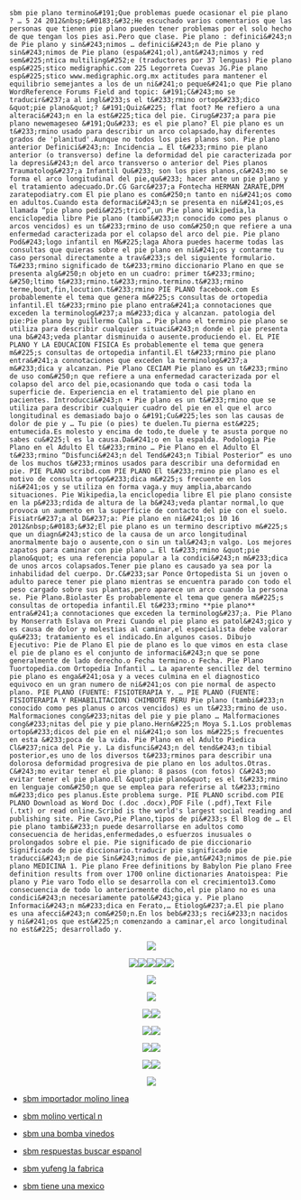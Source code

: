 
```
sbm pie plano termino&#191;Que problemas puede ocasionar el pie plano ? … 5 24 2012&nbsp;&#0183;&#32;He escuchado varios comentarios que las personas que tienen pie plano pueden tener problemas por el solo hecho de que tengan los pies asi.Pero que clase. Pie plano : definici&#243;n de Pie plano y sin&#243;nimos … definici&#243;n de Pie plano y sin&#243;nimos de Pie plano (espa&#241;ol),ant&#243;nimos y red sem&#225;ntica multiling&#252;e (traductores por 37 lenguas) Pie plano esp&#225;stico medigraphic.com 225 Legorreta Cuevas JG.Pie plano esp&#225;stico www.medigraphic.org.mx actitudes para mantener el equilibrio semejantes a los de un ni&#241;o peque&#241;o que Pie plano WordReference Forums Field and topic: &#191;C&#243;mo se traducir&#237;a al ingl&#233;s el t&#233;rmino ortop&#233;dico &quot;pie plano&quot;? &#191;Quiz&#225; flat foot? Me refiero a una alteraci&#243;n en la est&#225;tica del pie. Cirug&#237;a para pie plano newemageseo &#191;Qu&#233; es el pie plano? El pie plano es un t&#233;rmino usado para describir un arco colapsado,hay diferentes grados de 'planitud'.Aunque no todos los pies planos son. Pie plano anterior Definici&#243;n: Incidencia … El t&#233;rmino pie plano anterior (o transverso) define la deformidad del pie caracterizada por la depresi&#243;n del arco transverso o anterior del Pies planos Traumatolog&#237;a Infantil Qu&#233; son los pies planos,c&#243;mo se forma el arco longitudinal del pie,qu&#233; hacer ante un pie plano y el tratamiento adecuado.Dr.CG Garc&#237;a Fontecha HERMAN ZARATE,DPM zaratepodiatry.com El pie plano es com&#250;n tanto en ni&#241;os como en adultos.Cuando esta deformaci&#243;n se presenta en ni&#241;os,es llamada “pie plano pedi&#225;trico”,un Pie plano Wikipedia,la enciclopedia libre Pie plano (tambi&#233;n conocido como pes planus o arcos vencidos) es un t&#233;rmino de uso com&#250;n que refiere a una enfermedad caracterizada por el colapso del arco del pie. Pie plano Pod&#243;logo infantil en M&#225;laga Ahora puedes hacerme todas las consultas que quieras sobre el pie plano en ni&#241;os y contarme tu caso personal directamente a trav&#233;s del siguiente formulario. T&#233;rmino significado de t&#233;rmino diccionario Plano en que se presenta alg&#250;n objeto en un cuadro: primer t&#233;rmino; &#250;ltimo t&#233;rmino.t&#233;rmino.termino.t&#233;rmino terme,bout,fin,locution.t&#233;rmino PIE PLANO facebook.com Es probablemente el tema que genera m&#225;s consultas de ortopedia infantil.El t&#233;rmino pie plano entra&#241;a connotaciones que exceden la terminolog&#237;a m&#233;dica y alcanzan. patologia del pie:Pie plano by guillermo Callpa … Pie plano el termino pie plano se utiliza para describir cualquier situaci&#243;n donde el pie presenta una b&#243;veda plantar disminuida o ausente.produciendo el. EL PIE PLANO Y LA EDUCACION FISICA Es probablemente el tema que genera m&#225;s consultas de ortopedia infantil.El t&#233;rmino pie plano entra&#241;a connotaciones que exceden la terminolog&#237;a m&#233;dica y alcanzan. Pie Plano CECIAM Pie plano es un t&#233;rmino de uso com&#250;n que refiere a una enfermedad caracterizada por el colapso del arco del pie,ocasionando que toda o casi toda la superficie de. Experiencia en el tratamiento del pie plano en pacientes. Introducci&#243;n • Pie plano es un t&#233;rmino que se utiliza para describir cualquier cuadro del pie en el que el arco longitudinal es demasiado bajo o &#191;Cu&#225;les son las causas de dolor de pie y … Tu pie (o pies) te duelen.Tu pierna est&#225; entumecida.Es molesto y encima de todo,te duele y te asusta porque no sabes cu&#225;l es la causa.Da&#241;o en la espalda. Podologia Pie Plano en el Adulto El t&#233;rmino … Pie Plano en el Adulto El t&#233;rmino “Disfunci&#243;n del Tend&#243;n Tibial Posterior” es uno de los muchos t&#233;rminos usados para describir una deformidad en pie. PIE PLANO scribd.com PIE PLANO El t&#233;rmino pie plano es el motivo de consulta ortop&#233;dica m&#225;s frecuente en los ni&#241;os y se utiliza en forma vaga.y muy amplia,abarcando situaciones. Pie Wikipedia,la enciclopedia libre El pie plano consiste en la p&#233;rdida de altura de la b&#243;veda plantar normal,lo que provoca un aumento en la superficie de contacto del pie con el suelo. Fisiatr&#237;a al D&#237;a: Pie plano en ni&#241;os 10 16 2012&nbsp;&#0183;&#32;El pie plano es un termino descriptivo m&#225;s que un diagn&#243;stico de la causa de un arco longitudinal anormalmente bajo o ausente,con o sin un tal&#243;n valgo. Los mejores zapatos para caminar con pie plano … El t&#233;rmino &quot;pie plano&quot; es una referencia popular a la condici&#243;n m&#233;dica de unos arcos colapsados.Tener pie plano es causado ya sea por la inhabilidad del cuerpo. Dr.C&#233;sar Ponce Ortopedista Si un joven o adulto parece tener pie plano mientras se encuentra parado con todo el peso cargado sobre sus plantas,pero aparece un arco cuando la persona se. Pie Plano.Biolaster Es probablemente el tema que genera m&#225;s consultas de ortopedia infantil.El t&#233;rmino **pie plano** entra&#241;a connotaciones que exceden la terminolog&#237;a. Pie Plano by Monserrath Eslava on Prezi Cuando el pie plano es patol&#243;gico y es causa de dolor y molestias al caminar,el especialista debe valorar qu&#233; tratamiento es el indicado.En algunos casos. Dibujo Ejecutivo: Pie de Plano El pie de plano es lo que vimos en esta clase el pie de plano es el conjunto de informaci&#243;n que se pone generalmente de lado derecho.o Fecha termino.o Fecha. Pie Plano Tuortopedia.com Ortopedia Infantil … La aparente sencillez del termino pie plano es enga&#241;osa y a veces culmina en el diagnostico equivoco en un gran numero de ni&#241;os con pie normal de aspecto plano. PIE PLANO (FUENTE: FISIOTERAPIA Y. … PIE PLANO (FUENTE: FISIOTERAPIA Y REHABILITACION) CHIMBOTE PERU Pie plano (tambi&#233;n conocido como pes planus o arcos vencidos) es un t&#233;rmino de uso. Malformaciones cong&#233;nitas del pie y pie plano … Malformaciones cong&#233;nitas del pie y pie plano.Hern&#225;n Moya S.1.Los problemas ortop&#233;dicos del pie en el ni&#241;o son los m&#225;s frecuentes en esta &#233;poca de la vida. Pie Plano en el Adulto Piedica Cl&#237;nica del Pie y. La disfunci&#243;n del tend&#243;n tibial posterior,es uno de los diversos t&#233;rminos para describir una dolorosa deformidad progresiva de pie plano en los adultos.Otras. C&#243;mo evitar tener el pie plano: 8 pasos (con fotos) C&#243;mo evitar tener el pie plano.El &quot;pie plano&quot; es el t&#233;rmino en lenguaje com&#250;n que se emplea para referirse al t&#233;rmino m&#233;dico pes planus.Este problema surge. PIE PLANO scribd.com PIE PLANO Download as Word Doc (.doc .docx),PDF File (.pdf),Text File (.txt) or read online.Scribd is the world's largest social reading and publishing site. Pie Cavo,Pie Plano,tipos de pi&#233;s El Blog de … El pie plano tambi&#233;n puede desarrollarse en adultos como consecuencia de heridas,enfermedades,o esfuerzos inusuales o prolongados sobre el pie. Pie significado de pie diccionario Significado de pie diccionario.traducir pie significado pie traducci&#243;n de pie Sin&#243;nimos de pie,ant&#243;nimos de pie.pie plano MEDICINA 1. Pie plano Free definitions by Babylon Pie plano Free definition results from over 1700 online dictionaries Anatoispea: Pie plano y Pie varo Todo ello se desarrolla con el crecimiento13.Como consecuencia de todo lo anteriormente dicho,el pie plano no es una condici&#243;n necesariamente patol&#243;gica y. Pie plano Informaci&#243;n m&#233;dica en Ferato,… Etiolog&#237;a.El pie plano es una afecci&#243;n com&#250;n.En los beb&#233;s reci&#233;n nacidos y ni&#241;os que est&#225;n comenzando a caminar,el arco longitudinal no est&#225; desarrollado y. 
```

<div align="center">

<a href="https://es-crusher.shibang-china.com/github&k=sbm+pie+plano+termino"><img src="https://static.shibang-china.com/es/crusher/logo.jpg"></a>

<a href="https://es-crusher.shibang-china.com/github&k=sbm+pie+plano+termino"><img src="https://static.shibang-china.com/es/crusher/index.jpg"></a><a href="https://es-crusher.shibang-china.com/material.htmlgithub&k=sbm+pie+plano+termino"><img src="https://static.shibang-china.com/es/crusher/material.jpg"></a><a href="https://es-crusher.shibang-china.com/application.htmlgithub&k=sbm+pie+plano+termino"><img src="https://static.shibang-china.com/es/crusher/application.jpg"></a><a href="https://es-crusher.shibang-china.com/aboutus.htmlgithub&k=sbm+pie+plano+termino"><img src="https://static.shibang-china.com/es/crusher/aboutus.jpg"></a><a href="https://es-crusher.shibang-china.com/contact.htmlgithub&k=sbm+pie+plano+termino"><img src="https://static.shibang-china.com/es/crusher/contact.jpg"></a>

<a href="https://es-crusher.shibang-china.com/github&k=sbm+pie+plano+termino"><img src="https://static.shibang-china.com/es/crusher/banner.jpg"></a>

<a href="https://swt.shibang-china.com/github&k=sbm+pie+plano+termino"><img src="https://static.shibang-china.com/es/crusher/text.jpg"></a>

<a href="https://swt.shibang-china.com/github&k=sbm+pie+plano+termino"><img src="https://static.shibang-china.com/es/crusher/chat.jpg"></a><a href="https://es-crusher.shibang-china.com/contact.htmlgithub&k=sbm+pie+plano+termino"><img src="https://static.shibang-china.com/es/crusher/message.jpg"></a>

<a href="https://es-crusher.shibang-china.com/products/pe.htmlgithub&k=sbm+pie+plano+termino"><img src="https://static.shibang-china.com/es/crusher/pe.jpg"></a><a href="https://es-crusher.shibang-china.com/products/pf.htmlgithub&k=sbm+pie+plano+termino"><img src="https://static.shibang-china.com/es/crusher/pf.jpg"></a>

<a href="https://es-crusher.shibang-china.com/products/hpt.htmlgithub&k=sbm+pie+plano+termino"><img src="https://static.shibang-china.com/es/crusher/hpt.jpg"></a><a href="https://es-crusher.shibang-china.com/products/vsi.htmlgithub&k=sbm+pie+plano+termino"><img src="https://static.shibang-china.com/es/crusher/vsi.jpg"></a>

<a href="https://es-crusher.shibang-china.com/products/klv.htmlgithub&k=sbm+pie+plano+termino"><img src="https://static.shibang-china.com/es/crusher/klv.jpg"></a><a href="https://es-crusher.shibang-china.com/products/portable.htmlgithub&k=sbm+pie+plano+termino"><img src="https://static.shibang-china.com/es/crusher/portable.jpg"></a>

<a href="https://swt.shibang-china.com/github&k=sbm+pie+plano+termino"><img src="https://static.shibang-china.com/es/crusher/case.jpg"></a>

</div>


* [sbm importador molino linea](sbm%20importador%20molino%20linea.md)

* [sbm molino vertical n](sbm%20molino%20vertical%20n.md)

* [sbm una bomba vinedos](sbm%20una%20bomba%20vinedos.md)

* [sbm respuestas buscar espanol](sbm%20respuestas%20buscar%20espanol.md)

* [sbm yufeng la fabrica](sbm%20yufeng%20la%20fabrica.md)

* [sbm tiene una mexico](sbm%20tiene%20una%20mexico.md)